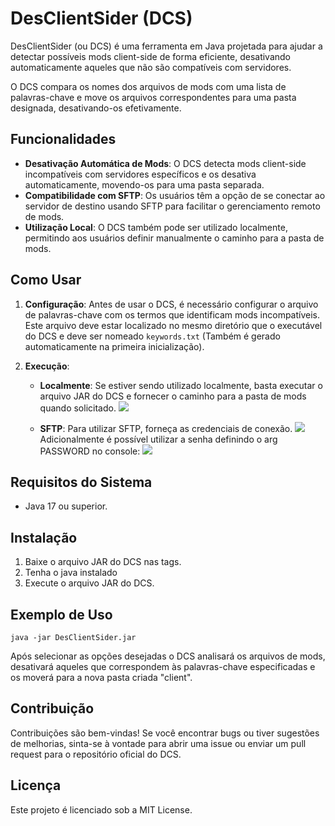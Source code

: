# DesClientSider (DCS)

DesClientSider (ou DCS) é uma ferramenta em Java projetada para ajudar  a detectar possíveis mods client-side de forma eficiente, desativando automaticamente aqueles que não são compatíveis com servidores.

O DCS compara os nomes dos arquivos de mods com uma lista de palavras-chave e move os arquivos correspondentes para uma pasta designada, desativando-os efetivamente.

## Funcionalidades

-   **Desativação Automática de Mods**: O DCS detecta mods client-side incompatíveis com servidores específicos e os desativa automaticamente, movendo-os para uma pasta separada.
-   **Compatibilidade com SFTP**: Os usuários têm a opção de se conectar ao servidor de destino usando SFTP para facilitar o gerenciamento remoto de mods.
-   **Utilização Local**: O DCS também pode ser utilizado localmente, permitindo aos usuários definir manualmente o caminho para a pasta de mods.

## Como Usar

1.  **Configuração**: Antes de usar o DCS, é necessário configurar o arquivo de palavras-chave com os termos que identificam mods incompatíveis. Este arquivo deve estar localizado no mesmo diretório que o executável do DCS e deve ser nomeado `keywords.txt` (Também é gerado automaticamente na primeira inicialização).
    
2.  **Execução**:
    
    -   **Localmente**: Se estiver sendo utilizado localmente, basta executar o arquivo JAR do DCS e fornecer o caminho para a pasta de mods quando solicitado.
![](https://i.imgur.com/rHdsAV8.png)

    -   **SFTP**: Para utilizar SFTP, forneça as credenciais de conexão.
![](https://i.imgur.com/wv39V3u.png)
Adicionalmente é possível utilizar a senha definindo o arg PASSWORD no console:
![](https://i.imgur.com/HFP8QfK.png)

## Requisitos do Sistema

-   Java 17 ou superior.

## Instalação

1.  Baixe o arquivo JAR do DCS nas tags.
2.  Tenha o java instalado
3.  Execute o arquivo JAR do DCS.

## Exemplo de Uso

`java -jar DesClientSider.jar` 

Após selecionar as opções desejadas o DCS analisará os arquivos de mods, desativará aqueles que correspondem às palavras-chave especificadas e os moverá para a nova pasta criada "client".

## Contribuição

Contribuições são bem-vindas! Se você encontrar bugs ou tiver sugestões de melhorias, sinta-se à vontade para abrir uma issue ou enviar um pull request para o repositório oficial do DCS.

## Licença

Este projeto é licenciado sob a MIT License.
